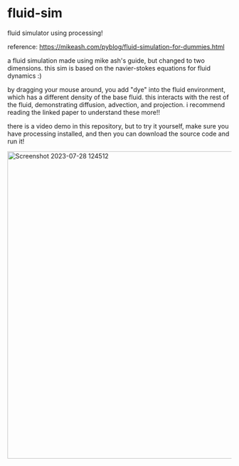 # fluid-sim
fluid simulator using processing!

reference: https://mikeash.com/pyblog/fluid-simulation-for-dummies.html

a fluid simulation made using mike ash's guide, but changed to two dimensions. this sim is based on the navier-stokes equations for fluid dynamics :)

by dragging your mouse around, you add "dye" into the fluid environment, which has a different density of the base fluid. this interacts with the rest of the fluid, demonstrating diffusion, advection, and projection. i recommend reading the linked paper to understand these more!!

there is a video demo in this repository, but to try it yourself, make sure you have processing installed, and then you can download the source code and run it!





<img width="689" alt="Screenshot 2023-07-28 124512" src="https://github.com/averystraumann/fluid-sim/assets/101287035/4a425bdc-ad4f-4983-93e7-259a76b06548">
